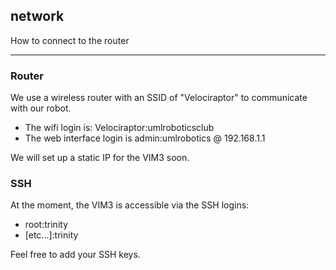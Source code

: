 ## network

How to connect to the router

---
### Router

We use a wireless router with an SSID of "Velociraptor" to communicate with our robot.

* The wifi login is: Velociraptor:umlroboticsclub
* The web interface login is admin:umlrobotics @ 192.168.1.1

We will set up a static IP for the VIM3 soon.

### SSH
At the moment, the VIM3 is accessible via the SSH logins:

* root:trinity
* \[etc...]:trinity

Feel free to add your SSH keys.
